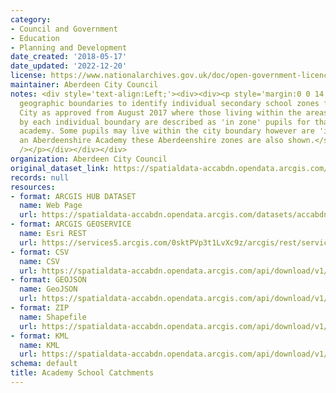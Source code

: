 ```yaml
---
category:
- Council and Government
- Education
- Planning and Development
date_created: '2018-05-17'
date_updated: '2022-12-20'
license: https://www.nationalarchives.gov.uk/doc/open-government-licence/version/3/
maintainer: Aberdeen City Council
notes: <div style='text-align:Left;'><div><div><p style='margin:0 0 14 0;'><span><span>Defined
  geographic boundaries to identify individual secondary school zones for Aberdeen
  City as approved from August 2017 where those living within the areas delineated
  by each individual boundary are described as 'in zone' pupils for that particular
  academy. Some pupils may live within the city boundary however are 'in zone' for
  an Aberdeenshire Academy these Aberdeenshire zones are also shown.</span></span></p><p><span
  /></p></div></div></div>
organization: Aberdeen City Council
original_dataset_link: https://spatialdata-accabdn.opendata.arcgis.com/datasets/accabdn::academy-school-catchments-1
records: null
resources:
- format: ARCGIS HUB DATASET
  name: Web Page
  url: https://spatialdata-accabdn.opendata.arcgis.com/datasets/accabdn::academy-school-catchments-1
- format: ARCGIS GEOSERVICE
  name: Esri REST
  url: https://services5.arcgis.com/0sktPVp3t1LvXc9z/arcgis/rest/services/Academy_School_Catchments/FeatureServer/5
- format: CSV
  name: CSV
  url: https://spatialdata-accabdn.opendata.arcgis.com/api/download/v1/items/c8e7887f4519434b8564a608754002cb/csv?layers=5
- format: GEOJSON
  name: GeoJSON
  url: https://spatialdata-accabdn.opendata.arcgis.com/api/download/v1/items/c8e7887f4519434b8564a608754002cb/geojson?layers=5
- format: ZIP
  name: Shapefile
  url: https://spatialdata-accabdn.opendata.arcgis.com/api/download/v1/items/c8e7887f4519434b8564a608754002cb/shapefile?layers=5
- format: KML
  name: KML
  url: https://spatialdata-accabdn.opendata.arcgis.com/api/download/v1/items/c8e7887f4519434b8564a608754002cb/kml?layers=5
schema: default
title: Academy School Catchments
---
```

